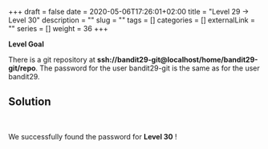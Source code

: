 +++
draft = false
date = 2020-05-06T17:26:01+02:00
title = "Level 29 -> Level 30"
description = ""
slug = ""
tags = []
categories = []
externalLink = ""
series = []
weight = 36
+++

**Level Goal**

There is a git repository at **ssh://bandit29-git@localhost/home/bandit29-git/repo**. The password for the user bandit29-git is the same as for the user bandit29.

## Solution ##



&nbsp;

We successfully found the password for **Level 30** !
